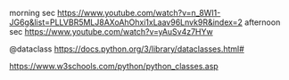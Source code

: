 morning sec
https://www.youtube.com/watch?v=n_8WI1-JG6g&list=PLLVBR5MLJ8AXoAhOhxi1xLaav96Lnvk9R&index=2
afternoon sec
https://www.youtube.com/watch?v=yAuSv4z7HYw

@dataclass
https://docs.python.org/3/library/dataclasses.html#

https://www.w3schools.com/python/python_classes.asp